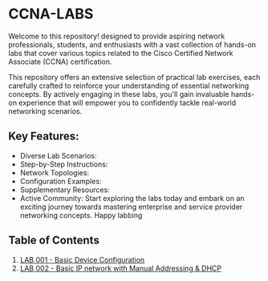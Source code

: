# CCNA-LABS
Welcome to this repository! designed to provide aspiring network professionals, students, and enthusiasts with a vast collection of hands-on labs that cover various topics related to the Cisco Certified Network Associate (CCNA) certification.  

This repository offers an extensive selection of practical lab exercises, each carefully crafted to reinforce your understanding of essential networking concepts. By actively engaging in these labs, you'll gain invaluable hands-on experience that will empower you to confidently tackle real-world networking scenarios.

## Key Features:

* Diverse Lab Scenarios: 
* Step-by-Step Instructions:
* Network Topologies: 
* Configuration Examples: 
* Supplementary Resources: 
* Active Community:
Start exploring the labs today and embark on an exciting journey towards mastering enterprise and service provider networking concepts. Happy labbing

## Table of Contents

1. [LAB 001 - Basic Device Configuration](https://github.com/JoramGranger/CCNA-LABS/blob/main/LAB%20001.md)
2. [LAB 002 - Basic IP network with Manual Addressing & DHCP](https://github.com/JoramGranger/CCNA-LABS/blob/main/LAB%20002.md)
